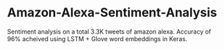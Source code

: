 # Amazon-Alexa-Sentiment-Analysis
Sentiment analysis on a total 3.3K tweets of amazon alexa.
Accuracy of 96% acheived using LSTM + Glove word embeddings in Keras.
 
